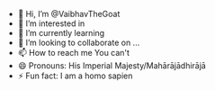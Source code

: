 - 👋 Hi, I’m @VaibhavTheGoat
- 👀 I’m interested in 
- 🌱 I’m currently learning 
- 💞️ I’m looking to collaborate on ...
- 📫 How to reach me You can't
- 😄 Pronouns: His Imperial Majesty/Mahārājādhirājā
- ⚡ Fun fact: I am a homo sapien

<!---
VaibhavTheGoat/VaibhavTheGoat is a ✨ special ✨ repository because its `README.md` (this file) appears on your GitHub profile.
You can click the Preview link to take a look at your changes.
--->
